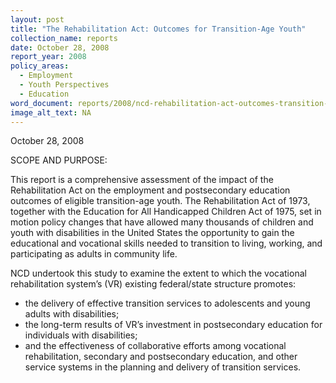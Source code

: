 ```yaml
---
layout: post
title: "The Rehabilitation Act: Outcomes for Transition-Age Youth"
collection_name: reports
date: October 28, 2008
report_year: 2008
policy_areas:
  - Employment
  - Youth Perspectives
  - Education
word_document: reports/2008/ncd-rehabilitation-act-outcomes-transition-age-youth-2008.doc
image_alt_text: NA
---
```

October 28, 2008

S﻿COPE AND PURPOSE:

This report is a comprehensive assessment of the impact of the Rehabilitation Act on the employment and postsecondary education outcomes of eligible transition-age youth. The Rehabilitation Act of 1973, together with the Education for All Handicapped Children Act of 1975, set in motion policy changes that have allowed many thousands of children and youth with disabilities in the United States the opportunity to gain the educational and vocational skills needed to transition to living, working, and participating as adults in community life.

NCD undertook this study to examine the extent to which the vocational rehabilitation system’s (VR) existing federal/state structure promotes: 

* the delivery of effective transition services to adolescents and young adults with disabilities;
* the long-term results of VR’s investment in postsecondary education for individuals with disabilities;
* and the effectiveness of collaborative efforts among vocational rehabilitation, secondary and postsecondary education, and other service systems in the planning and delivery of transition services.